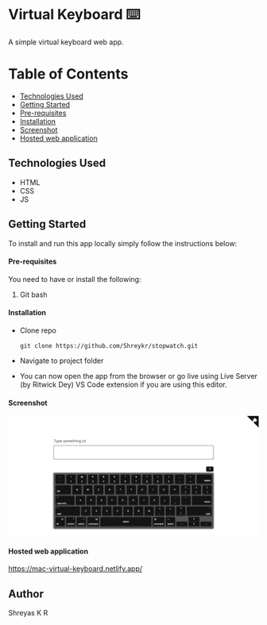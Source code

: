 # Virtual Keyboard ⌨️

A simple virtual keyboard web app.

# Table of Contents

- [Technologies Used](#tused)
- [Getting Started](#started)
- [Pre-requisites](#require)
- [Installation](#installation)
- [Screenshot](#screenshot)
- [Hosted web application](#hosted-app)

## Technologies Used<a name="tused"></a>

- HTML
- CSS
- JS

## Getting Started<a name="started"></a>

To install and run this app locally simply follow the instructions below:

#### Pre-requisites<a name="require"></a>

You need to have or install the following:

1. Git bash

#### Installation<a name="installation"></a>

- Clone repo
  ```
  git clone https://github.com/Shreykr/stopwatch.git
  ```
- Navigate to project folder

- You can now open the app from the browser or go live using Live Server (by Ritwick Dey) VS Code extension if you are using this editor.

#### Screenshot

![](./mac.png)

#### Hosted web application<a name="hosted-app"></a>

https://mac-virtual-keyboard.netlify.app/

## Author

Shreyas K R
